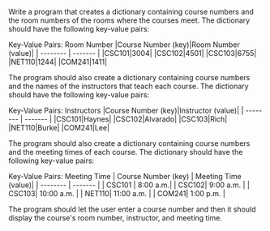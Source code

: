 Write a program that creates a dictionary containing course numbers and the room numbers of the rooms where the courses meet. The dictionary should have the following key-value pairs:

Key-Value Pairs: Room Number
|Course Number (key)|Room Number (value)|
| -------- | ------- |
|CSC101|3004|
|CSC102|4501|
|CSC103|6755|
|NET110|1244|
|COM241|1411|

The program should also create a dictionary containing course numbers and the names of the instructors that teach each course. The dictionary should have the following key-value pairs:

Key-Value Pairs: Instructors
|Course Number (key)|Instructor (value)|
| -------- | ------- |
|CSC101|Haynes|
|CSC102|Alvarado|
|CSC103|Rich|
|NET110|Burke|
|COM241|Lee|

The program should also create a dictionary containing course numbers and the meeting times of each course. The dictionary should have the following key-value pairs:

Key-Value Pairs: Meeting Time
| Course Number (key) | Meeting Time (value)|
| -------- | ------- |
| CSC101 | 8:00 a.m.|
| CSC102| 9:00 a.m. |
| CSC103| 10:00 a.m. |
| NET110| 11:00 a.m. |
| COM241| 1:00 p.m. |

The program should let the user enter a course number and then it should display the course's room number, instructor, and meeting time.

